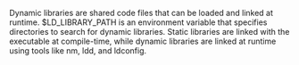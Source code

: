 Dynamic libraries are shared code files that can be loaded and linked at runtime.
$LD_LIBRARY_PATH is an environment variable that specifies directories to search for dynamic libraries.
Static libraries are linked with the executable at compile-time, while dynamic libraries are linked at runtime using tools like nm, ldd, and ldconfig.


